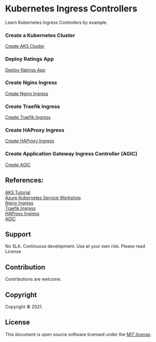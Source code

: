 # Kubernetes Ingress Controllers

Learn Kubernetes Ingress Controllers by example.

### Create a Kubernetes Cluster

[Create AKS Cluster](aks/README.md)

### Deploy Ratings App

[Deploy Ratings App](ratingsapp/README.md)

### Create Nginx Ingress

[Create Nginx Ingress](nginx/README.md)

### Create Traefik Ingress

[Create Traefik Ingress](traefik/README.md)

### Create HAProxy Ingress

[Create HAProxy Ingress](haproxy/README.md)

### Create Application Gateway Ingress Controller (AGIC)

[Create AGIC](agic/README.md)


## References: 

[AKS Tutorial](https://docs.microsoft.com/en-us/azure/aks/tutorial-kubernetes-prepare-app)  
[Azure Kubernetes Service Workshop](https://docs.microsoft.com/en-us/learn/modules/aks-workshop/)  
[Nginx Ingress](https://kubernetes.github.io/ingress-nginx/)  
[Traefik Ingress](https://doc.traefik.io/traefik/providers/kubernetes-ingress/)  
[HAProxy Ingress](https://haproxy-ingress.github.io/)    
[AGIC](https://docs.microsoft.com/en-us/azure/application-gateway/tutorial-ingress-controller-add-on-existing?toc=https%3A%2F%2Fdocs.microsoft.com%2Fen-us%2Fazure%2Faks%2Ftoc.json&bc=https%3A%2F%2Fdocs.microsoft.com%2Fen-us%2Fazure%2Fbread%2Ftoc.json)  

## Support

No SLA. Continuous development. Use at your own risk. Please read License

## Contribution

Contributions are welcome.


## Copyright

Copyright &copy; 2021.


## License

This document is open source software licensed under the [MIT license](https://opensource.org/licenses/MIT).

